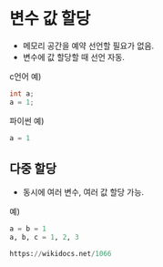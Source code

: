# 변수 값 할당
* 메모리 공간을 예약 선언할 필요가 없음.
* 변수에 값 할당할 때 선언 자동.

c언어 예)
```c
int a;
a = 1;
```

파이썬 예)
```python
a = 1
```



## 다중 할당

* 동시에 여러 변수, 여러 값 할당 가능.

예)
```python
a = b = 1
a, b, c = 1, 2, 3

https://wikidocs.net/1066